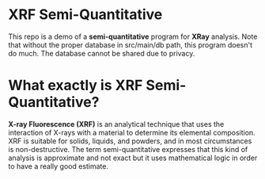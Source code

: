 # XRF Semi-Quantitative
This repo is a demo of a **semi-quantitative** program for **XRay** analysis. Note that without the proper database in src/main/db path, this program doesn't do much. The database cannot be shared due to privacy.

# What exactly is XRF Semi-Quantitative?
**X-ray Fluorescence (XRF)** is an analytical technique that uses the interaction of X-rays with a material to determine its elemental composition. XRF is suitable for solids, liquids, and powders, and in most circumstances is non-destructive. The term semi-quantitative expresses that this kind of analysis is approximate and not exact but it uses mathematical logic in order to have a really good estimate.
